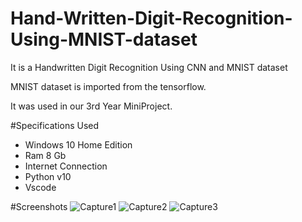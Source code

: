 # Hand-Written-Digit-Recognition-Using-MNIST-dataset

It is a Handwritten Digit Recognition Using CNN and MNIST dataset

MNIST dataset is imported from the tensorflow.

It was used in our 3rd Year MiniProject.

#Specifications Used 
  - Windows 10 Home Edition
  - Ram 8 Gb
  - Internet Connection
  - Python v10
  - Vscode 

#Screenshots
![Capture1](https://github.com/user-attachments/assets/2e2e656b-59ef-4b53-97fb-bf37446cd68d)
![Capture2](https://github.com/user-attachments/assets/eff3ff1a-0d84-4907-8d63-446bbd9565f3)
![Capture3](https://github.com/user-attachments/assets/1298edf2-58ab-4906-85d4-c27438d62497)
